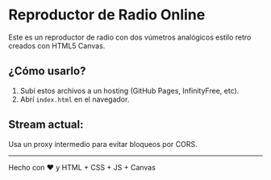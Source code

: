 # Reproductor de Radio Online

Este es un reproductor de radio con dos vúmetros analógicos estilo retro creados con HTML5 Canvas.

## ¿Cómo usarlo?
1. Subí estos archivos a un hosting (GitHub Pages, InfinityFree, etc).
2. Abrí `index.html` en el navegador.

## Stream actual:
Usa un proxy intermedio para evitar bloqueos por CORS.

---
Hecho con ❤️ y HTML + CSS + JS + Canvas
